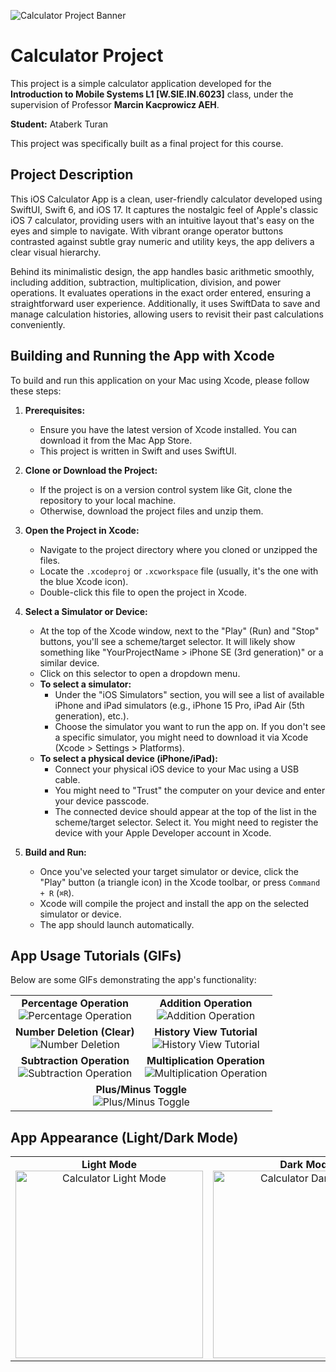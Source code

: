 ![Calculator Project Banner](banner.png)

# Calculator Project

This project is a simple calculator application developed for the **Introduction to Mobile Systems L1 [W.SIE.IN.6023]** class, under the supervision of Professor **Marcin Kacprowicz AEH**.

**Student:** Ataberk Turan

This project was specifically built as a final project for this course.

## Project Description

This iOS Calculator App is a clean, user-friendly calculator developed using SwiftUI, Swift 6, and iOS 17. It captures the nostalgic feel of Apple's classic iOS 7 calculator, providing users with an intuitive layout that's easy on the eyes and simple to navigate. With vibrant orange operator buttons contrasted against subtle gray numeric and utility keys, the app delivers a clear visual hierarchy.

Behind its minimalistic design, the app handles basic arithmetic smoothly, including addition, subtraction, multiplication, division, and power operations. It evaluates operations in the exact order entered, ensuring a straightforward user experience. Additionally, it uses SwiftData to save and manage calculation histories, allowing users to revisit their past calculations conveniently.

## Building and Running the App with Xcode

To build and run this application on your Mac using Xcode, please follow these steps:

1.  **Prerequisites:**
    *   Ensure you have the latest version of Xcode installed. You can download it from the Mac App Store.
    *   This project is written in Swift and uses SwiftUI.

2.  **Clone or Download the Project:**
    *   If the project is on a version control system like Git, clone the repository to your local machine.
    *   Otherwise, download the project files and unzip them.

3.  **Open the Project in Xcode:**
    *   Navigate to the project directory where you cloned or unzipped the files.
    *   Locate the `.xcodeproj` or `.xcworkspace` file (usually, it's the one with the blue Xcode icon).
    *   Double-click this file to open the project in Xcode.

4.  **Select a Simulator or Device:**
    *   At the top of the Xcode window, next to the "Play" (Run) and "Stop" buttons, you'll see a scheme/target selector. It will likely show something like "YourProjectName > iPhone SE (3rd generation)" or a similar device.
    *   Click on this selector to open a dropdown menu.
    *   **To select a simulator:**
        *   Under the "iOS Simulators" section, you will see a list of available iPhone and iPad simulators (e.g., iPhone 15 Pro, iPad Air (5th generation), etc.).
        *   Choose the simulator you want to run the app on. If you don't see a specific simulator, you might need to download it via Xcode (Xcode > Settings > Platforms).
    *   **To select a physical device (iPhone/iPad):**
        *   Connect your physical iOS device to your Mac using a USB cable.
        *   You might need to "Trust" the computer on your device and enter your device passcode.
        *   The connected device should appear at the top of the list in the scheme/target selector. Select it. You might need to register the device with your Apple Developer account in Xcode.

5.  **Build and Run:**
    *   Once you've selected your target simulator or device, click the "Play" button (a triangle icon) in the Xcode toolbar, or press `Command + R` (`⌘R`).
    *   Xcode will compile the project and install the app on the selected simulator or device.
    *   The app should launch automatically.

## App Usage Tutorials (GIFs)

Below are some GIFs demonstrating the app's functionality:

<table>
  <tr>
    <td align="center">
      <strong>Percentage Operation</strong><br>
      <img src="Tutorial%20GIFs/yüzde.gif" alt="Percentage Operation" style="max-width: 400px; height: auto;">
    </td>
    <td align="center">
      <strong>Addition Operation</strong><br>
      <img src="Tutorial%20GIFs/toplama.gif" alt="Addition Operation" style="max-width: 400px; height: auto;">
    </td>
  </tr>
  <tr>
    <td align="center">
      <strong>Number Deletion (Clear)</strong><br>
      <img src="Tutorial%20GIFs/sayı-silme.gif" alt="Number Deletion" style="max-width: 400px; height: auto;">
    </td>
    <td align="center">
      <strong>History View Tutorial</strong><br>
      <img src="Tutorial%20GIFs/history-view-tutorial.gif" alt="History View Tutorial" style="max-width: 400px; height: auto;">
    </td>
  </tr>
  <tr>
    <td align="center">
      <strong>Subtraction Operation</strong><br>
      <img src="Tutorial%20GIFs/çıkarma.gif" alt="Subtraction Operation" style="max-width: 400px; height: auto;">
    </td>
    <td align="center">
      <strong>Multiplication Operation</strong><br>
      <img src="Tutorial%20GIFs/çarpma.gif" alt="Multiplication Operation" style="max-width: 400px; height: auto;">
    </td>
  </tr>
  <tr>
    <td align="center" colspan="2">
      <strong>Plus/Minus Toggle</strong><br>
      <img src="Tutorial%20GIFs/artı%3Aeksi%20alma.gif" alt="Plus/Minus Toggle" style="max-width: 400px; height: auto;">
    </td>
  </tr>
</table>

## App Appearance (Light/Dark Mode)

<table>
  <tr>
    <td align="center">
      <strong>Light Mode</strong><br>
      <img src="light-mode.jpeg" alt="Calculator Light Mode" width="300">
    </td>
    <td align="center">
      <strong>Dark Mode</strong><br>
      <img src="dark-mode.jpeg" alt="Calculator Dark Mode" width="300">
    </td>
  </tr>
</table>